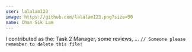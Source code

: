 ```yaml
---
user: lalalam123
image: https://github.com/lalalam123.png?size=50
name: Chan Sik Lam
---
```

I contributed as the: Task 2 Manager, some reviews, ... `// Someone please remember to delete this file!`

<!-- 
Note: Please put down your own information, and register your real contribution
-->
